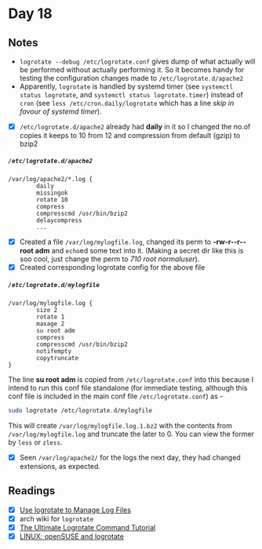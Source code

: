 # Day 18

## Notes

- `logrotate --debug /etc/logrotate.conf` gives dump of what actually will be performed without actually performing it. So it becomes handy for testing the configuration changes made to `/etc/logrotate.d/apache2`
- Apparently, `logrotate` is handled by systemd timer (see `systemctl status logrotate`, and `systemctl status logrotate.timer`) instead of `cron` (see `less /etc/cron.daily/logrotate` which has a line *skip in favour of systemd timer*).
- [x] `/etc/logrotate.d/apache2` already had **daily** in it so I changed the no.of copies it keeps to 10 from 12 and compression from default (gzip) to bzip2

##### **`/etc/logrotate.d/apache2`**
```text 
/var/log/apache2/*.log {
        daily
        missingok
        rotate 10
        compress
        compresscmd /usr/bin/bzip2
        delaycompress
        ...
```
- [x] Created a file `/var/log/mylogfile.log`, changed its perm to **-rw-r--r-- root adm** and `echo`ed some text into it. (Making a secret dir like this is soo cool, just change the perm to *710 root normaluser*).
- [x] Created corresponding logrotate config for the above file

##### **`/etc/logrotate.d/mylogfile`**
```text
/var/log/mylogfile.log {
        size 2
        rotate 1
        maxage 2
        su root adm
        compress
        compresscmd /usr/bin/bzip2
        notifempty
        copytruncate
}
```

The line **su root adm** is copied from `/etc/logrotate.conf` into this because I intend to run this conf file standalone (for immediate testing, although this conf file is included in the main conf file `/etc/logrotate.conf`) as -

```bash
sudo logrotate /etc/logrotate.d/mylogfile
```

This will create `/var/log/mylogfile.log.1.bz2` with the contents from `/var/log/mylogfile.log` and truncate the later to 0. You can view the former by `less` or `zless`.

- [x] Seen `/var/log/apache2/` for the logs the next day, they had changed extensions, as expected.

## Readings

- [x] [Use logrotate to Manage Log Files ](http://library.linode.com/linux-tools/utilities/logrotate)
- [x] arch wiki for `logrotate`
- [x] [The Ultimate Logrotate Command Tutorial ](http://www.thegeekstuff.com/2010/07/logrotate-examples/)
- [x] [LINUX: openSUSE and logrotate ](http://www.youtube.com/watch?v=UoHmj3ef3Is)
